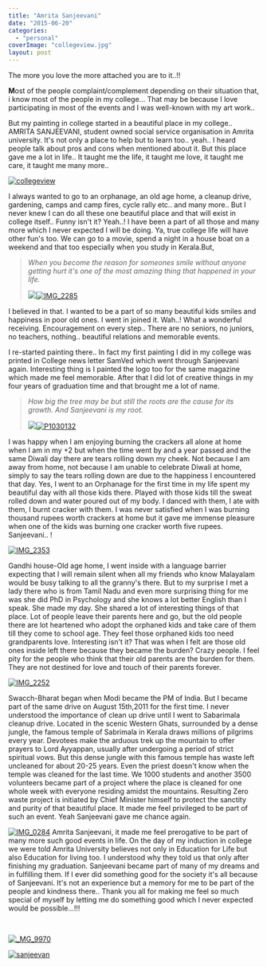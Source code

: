 ```yaml
---
title: "Amrita Sanjeevani"
date: "2015-06-20"
categories: 
  - "personal"
coverImage: "collegeview.jpg"
layout: post
---
```


The more you love the more attached you are to it..!!

**M**ost of the people complaint/complement depending on their situation that, i know most of the people in my college... That may be because I love participating in most of the events and I was well-known with my art work..

But my painting in college started in a beautiful place in my college.. AMRITA SANJEEVANI, student owned social service organisation in Amrita university. It's not only a place to help but to learn too.. yeah.. I heard people talk about pros and cons when mentioned about it. But this place gave me a lot in life.. It taught me the life, it taught me love, it taught me care, it taught me many more..

[![collegeview](https://pramodrps.files.wordpress.com/2015/06/collegeview.jpg?w=300)](https://pramodrps.files.wordpress.com/2015/06/collegeview.jpg)

I always wanted to go to an orphanage, an old age home, a cleanup drive, gardening, camps and camp fires, cycle rally etc.. and many more.. But I never knew I can do all these one beautiful place and that will exist in college itself.. Funny isn't it? Yeah..! I have been a part of all those and many more which I never expected I will be doing. Ya, true college life will have other fun's too. We can go to a movie, spend a night in a house boat on a weekend and that too especially when you study in Kerala.But,

> _When you become the reason for someones smile without anyone getting hurt it's one of the most amazing thing that happened in your life._
> 
> [![](images/img_2285.jpg)![IMG_2285](https://pramodrps.files.wordpress.com/2015/06/img_2285.jpg?w=300)](https://pramodrps.files.wordpress.com/2015/06/img_2281.jpg)

I believed in that. I wanted to be a part of so many beautiful kids smiles and happiness in poor old ones. I went in joined it. Wah..! What a wonderful receiving. Encouragement on every step.. There are no seniors, no juniors, no teachers, nothing.. beautiful relations and memorable events.

I re-started painting there.. In fact my first painting I did in my college was printed in College news letter SamVed which went through Sanjeevani again. Interesting thing is I painted the logo too for the same magazine which made me feel memorable. After that I did lot of creative things in my four years of graduation time and that brought me a lot of name.

> _How big the tree may be but still the roots are the cause for its growth. And Sanjeevani is my root._
> 
> [![](images/p1030132.jpg)![P1030132](https://pramodrps.files.wordpress.com/2015/06/p1030132.jpg?w=300)](https://pramodrps.files.wordpress.com/2015/06/dscn3694.jpg)

I was happy when I am enjoying burning the crackers all alone at home when I am in my +2 but when the time went by and a year passed and the same Diwali day there are tears rolling down my cheek. Not because I am away from home, not because I am unable to celebrate Diwali at home, simply to say the tears rolling down are due to the happiness I encountered that day. Yes, I went to an Orphanage for the first time in my life spent my beautiful day with all those kids there. Played with those kids till the sweat rolled down and water poured out of my body. I danced with them, I ate with them, I burnt cracker with them. I was never satisfied when I was burning thousand rupees worth crackers at home but it gave me immense pleasure when one of the kids was burning one cracker worth five rupees. Sanjeevani.. !

[![IMG_2353](https://pramodrps.files.wordpress.com/2015/06/img_2353.jpg?w=300)](https://pramodrps.files.wordpress.com/2015/06/img_2353.jpg)

Gandhi house-Old age home, I went inside with a language barrier expecting that I will remain silent when all my friends who know Malayalam would be busy talking to all the granny's there. But to my surprise I met a lady there who is from Tamil Nadu and even more surprising thing for me was she did PhD in Psychology and she knows a lot better English than I speak. She made my day. She shared a lot of interesting things of that place. Lot of people leave their parents here and go, but the old people there are lot heartened who adopt the orphaned kids and take care of them till they come to school age. They feel those orphaned kids too need grandparents love. Interesting isn't it? That was when I felt are those old ones inside left there because they became the burden? Crazy people. I feel pity for the people who think that their old parents are the burden for them. They are not destined for love and touch of their parents forever.

[![IMG_2252](https://pramodrps.files.wordpress.com/2015/06/img_2252.jpg?w=300)](https://pramodrps.files.wordpress.com/2015/06/img_2252.jpg)

Swacch-Bharat began when Modi became the PM of India. But I became part of the same drive on August 15th,2011 for the first time. I never understood the importance of clean up drive until I went to Sabarimala cleanup drive. Located in the scenic Western Ghats, surrounded by a dense jungle, the famous temple of Sabrimala in Kerala draws millions of pilgrims every year. Devotees make the arduous trek up the mountain to offer prayers to Lord Ayyappan, usually after undergoing a period of strict spiritual vows. But this dense jungle with this famous temple has waste left uncleaned for about 20-25 years. Even the priest doesn't know when the temple was cleaned for the last time. We 1000 students and another 3500 volunteers became part of a project where the place is cleaned for one whole week with everyone residing amidst the mountains. Resulting Zero waste project is initiated by Chief Minister himself to protect the sanctity and purity of that beautiful place. It made me feel privileged to be part of such an event. Yeah Sanjeevani gave me chance again.

[![IMG_0284](https://pramodrps.files.wordpress.com/2015/06/img_0284.jpg?w=300)](https://pramodrps.files.wordpress.com/2015/06/img_0284.jpg) Amrita Sanjeevani, it made me feel prerogative to be part of many more such good events in life. On the day of my induction in college we were told Amrita University believes not only in Education for Life but also Education for living too. I understood why they told us that only after finishing my graduation. Sanjeevani became part of many of my dreams and in fulfilling them. If I ever did something good for the society it's all because of Sanjeevani. It's not an experience but a memory for me to be part of the people and kindness there.. Thank you all for making me feel so much special of myself by letting me do something good which I never expected would be possible...!!!

 

[![_MG_9970](https://pramodrps.files.wordpress.com/2015/06/mg_9970.jpg?w=300)](https://pramodrps.files.wordpress.com/2015/06/2012-08-01-672.jpg)

[![sanjeevan](images/sanjeevan.jpg)](https://pramodrps.files.wordpress.com/2015/06/sanjeevan.jpg)
